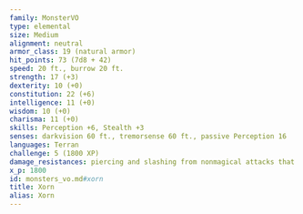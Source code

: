```yaml
---
family: MonsterVO
type: elemental
size: Medium
alignment: neutral
armor_class: 19 (natural armor)
hit_points: 73 (7d8 + 42)
speed: 20 ft., burrow 20 ft.
strength: 17 (+3)
dexterity: 10 (+0)
constitution: 22 (+6)
intelligence: 11 (+0)
wisdom: 10 (+0)
charisma: 11 (+0)
skills: Perception +6, Stealth +3
senses: darkvision 60 ft., tremorsense 60 ft., passive Perception 16
languages: Terran
challenge: 5 (1800 XP)
damage_resistances: piercing and slashing from nonmagical attacks that aren't adamantine
x_p: 1800
id: monsters_vo.md#xorn
title: Xorn
alias: Xorn
---
```



